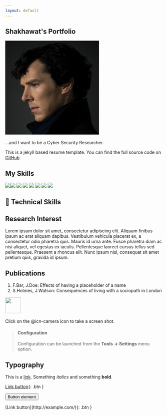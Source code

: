 ```yaml
---
layout: default
---
```


## Shakhawat's Portfolio

<img class="profile-picture" src="sherlock.jpg">

...and I want to be a Cyber Security Researcher.

This is a jekyll based resume template. You can find the full source code on [GitHub](https://github.com/bk2dcradle/researcher)


## My Skills

![](https://img.shields.io/badge/Code-React-informational?style=flat&logo=react&color=61DAFB)![](https://img.shields.io/badge/Code-Redux-informational?style=flat&logo=Redux&color=764ABC)
![](https://img.shields.io/badge/Code-JavaScript-informational?style=flat&logo=JavaScript&color=F7DF1E)
![](https://img.shields.io/badge/Code-Ruby-informational?style=flat&logo=Ruby&color=CC342D)
![](https://img.shields.io/badge/Code-Ruby_on_Rails-informational?style=flat&logo=Ruby-On-Rails&color=CC0000)
![](https://img.shields.io/badge/Code-HTML5-informational?style=flat&logo=HTML5&color=E34F26)
![](https://img.shields.io/badge/Code-PostgreSQL-informational?style=flat&logo=PostgreSQL&color=336791)
![](https://img.shields.io/badge/Code-SQLite-informational?style=flat&logo=SQLite&color=003B57)

## 💼 Technical Skills




## Research Interest

Lorem ipsum dolor sit amet, consectetur adipiscing elit. Aliquam finibus ipsum ac erat aliquam dapibus. Vestibulum vehicula placerat ex, a consectetur odio pharetra quis. Mauris id urna ante. Fusce pharetra diam ac nisi aliquet, vel egestas ex iaculis. Pellentesque laoreet cursus tellus sed pellentesque. Praesent a rhoncus elit. Nunc ipsum nisl, consequat sit amet pretium quis, gravida id ipsum.

## Publications

1. F.Bar, J.Doe: Effects of having a placeholder of a name
2. S.Holmes, J.Watson: Consequences of living with a sociopath in London

<img src="fa-crown.svg" width="50" height="50">

Click on the @icn-camera icon to take a screen shot.

> #### <i class="fa fa-gear fa-spin fa-2x" style="color: firebrick"></i> Configuration
> Configuration can be launched from the **Tools -> Settings** menu option.

## Typography

This is a [link](http://google.com). Something *italics* and something **bold**.

[Link button](http://example.com/){: .btn }


<button type="button" name="button" class="btn" onclick="alert('Hello world!')">Button element</button>

<span class="fs-8">
[Link button](http://example.com/){: .btn }
</span>

